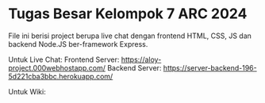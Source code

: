 # Tugas Besar Kelompok 7 ARC 2024
File ini berisi project berupa live chat dengan frontend HTML, CSS, JS dan backend Node.JS ber-framework Express.

Untuk Live Chat:
Frontend Server: https://aloy-project.000webhostapp.com/
Backend Server: https://server-backend-196-5d221cba3bbc.herokuapp.com/

Untuk Wiki:
